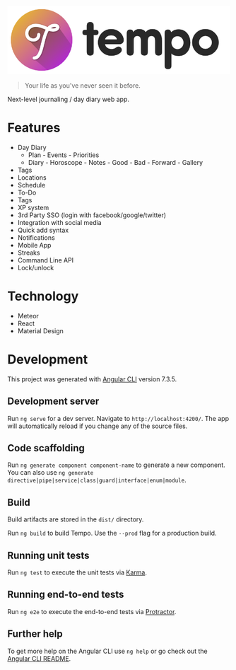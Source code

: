 ![Tempo](./src/assets/img/logo/full-dark/passion-round@0.5x.png)

> Your life as you've never seen it before.

Next-level journaling / day diary web app.

# Features

- Day Diary
  - Plan - Events - Priorities
  - Diary - Horoscope - Notes - Good - Bad - Forward - Gallery
- Tags
- Locations
- Schedule
- To-Do
- Tags
- XP system
- 3rd Party SSO (login with facebook/google/twitter)
- Integration with social media
- Quick add syntax
- Notifications
- Mobile App
- Streaks
- Command Line API
- Lock/unlock

# Technology

- Meteor
- React
- Material Design

# Development

This project was generated with [Angular CLI](https://github.com/angular/angular-cli) version 7.3.5.

## Development server

Run `ng serve` for a dev server. Navigate to `http://localhost:4200/`. The app will automatically reload if you change any of the source files.

## Code scaffolding

Run `ng generate component component-name` to generate a new component. You can also use `ng generate directive|pipe|service|class|guard|interface|enum|module`.

## Build

Build artifacts are stored in the `dist/` directory.

Run `ng build` to build Tempo. Use the `--prod` flag for a production build.

## Running unit tests

Run `ng test` to execute the unit tests via [Karma](https://karma-runner.github.io).

## Running end-to-end tests

Run `ng e2e` to execute the end-to-end tests via [Protractor](http://www.protractortest.org/).

## Further help

To get more help on the Angular CLI use `ng help` or go check out the [Angular CLI README](https://github.com/angular/angular-cli/blob/master/README.md).
